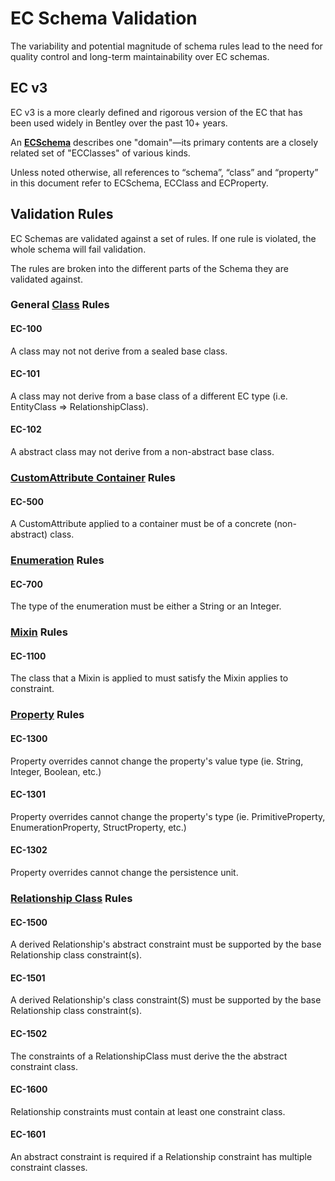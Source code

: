 # EC Schema Validation

The variability and potential magnitude of schema rules lead to the need for quality control and long-term maintainability over EC schemas.

## EC v3

EC v3 is a more clearly defined and rigorous version of the EC that has been used widely in Bentley over the past 10+ years.

An **[ECSchema](./ec-schema.md)** describes one "domain"—its primary contents are a closely related set of "ECClasses" of various kinds.

Unless noted otherwise, all references to “schema”, “class” and “property” in this document refer to ECSchema, ECClass and ECProperty.

## Validation Rules

EC Schemas are validated against a set of rules. If one rule is violated, the whole schema will fail validation.

The rules are broken into the different parts of the Schema they are validated against.

### General [Class](./ec-class.md) Rules

#### EC-100 <a name="EC-100"></a>

A class may not not derive from a sealed base class.

#### EC-101 <a name="EC-101"></a>

A class may not derive from a base class of a different EC type (i.e. EntityClass => RelationshipClass).

#### EC-102 <a name="EC-102"></a>

A abstract class may not derive from a non-abstract base class.

### [CustomAttribute Container](./customattribute-container-types.md) Rules

#### EC-500 <a name="EC-500"></a>

A CustomAttribute applied to a container must be of a concrete (non-abstract) class.

### [Enumeration](./ec-enumeration.md) Rules

#### EC-700 <a name="EC-700"></a>

The type of the enumeration must be either a String or an Integer.

### [Mixin](./ec-mixin-class.md) Rules

#### EC-1100 <a name="EC-1100"></a>

The class that a Mixin is applied to must satisfy the Mixin applies to constraint.

### [Property](./ec-property.md) Rules

#### EC-1300 <a name="EC-1300"></a>

Property overrides cannot change the property's value type (ie. String, Integer, Boolean, etc.)

#### EC-1301 <a name="EC-1301"></a>

Property overrides cannot change the property's type (ie. PrimitiveProperty, EnumerationProperty, StructProperty, etc.)

#### EC-1302 <a name="EC-1302"></a>

Property overrides cannot change the persistence unit.

### [Relationship Class](./ec-relationship-class.md) Rules

#### EC-1500 <a name="EC-1500"></a>

A derived Relationship's abstract constraint must be supported by the base Relationship class constraint(s).

#### EC-1501 <a name="EC-1501"></a>

A derived Relationship's class constraint(S) must be supported by the base Relationship class constraint(s).

#### EC-1502 <a name="EC-1502"></a>

The constraints of a RelationshipClass must derive the the abstract constraint class.

#### EC-1600 <a name="EC-1600"></a>

Relationship constraints must contain at least one constraint class.

#### EC-1601 <a name="EC-1601"></a>

An abstract constraint is required if a Relationship constraint has multiple constraint classes.
